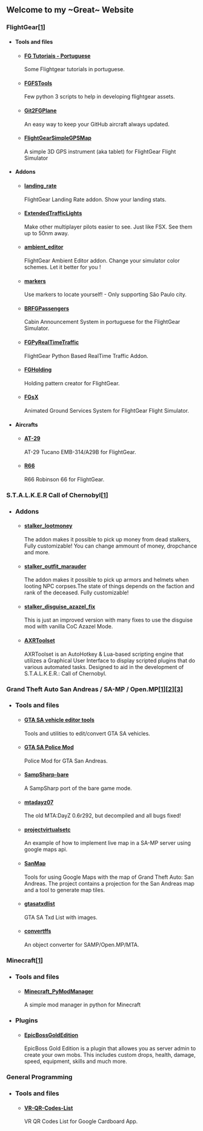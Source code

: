 ## Welcome to my ~Great~ Website

### FlightGear[[1](http://www.flightgear.org)]

  - #### Tools and files

    - #### [FG Tutoriais - Portuguese](https://github.com/RenanMsV/fgtutoriais)
      Some Flightgear tutorials in portuguese.

    - #### [FGFSTools](https://github.com/RenanMsV/FGFSTools)
      Few python 3 scripts to help in developing flightgear assets.

    - #### [Git2FGPlane](https://github.com/RenanMsV/Git2FGPlane)
      An easy way to keep your GitHub aircraft always updated.

    - #### [FlightGearSimpleGPSMap](https://github.com/RenanMsV/FlightGearSimpleGPSMap)
      A simple 3D GPS instrument (aka tablet) for FlightGear Flight Simulator

  - #### Addons

    - #### [landing_rate](https://github.com/RenanMsV/landing_rate)
      FlightGear Landing Rate addon. Show your landing stats.

    - #### [ExtendedTrafficLights](https://github.com/RenanMsV/ExtendedTrafficLights)
      Make other multiplayer pilots easier to see. Just like FSX. See them up to 50nm away.

    - #### [ambient_editor](https://github.com/RenanMsV/ambient_editor)
      FlightGear Ambient Editor addon. Change your simulator color schemes. Let it better for you !

    - #### [markers](https://github.com/RenanMsV/markers)
      Use markers to locate yourself! - Only supporting São Paulo city.

    - #### [BRFGPassengers](https://github.com/RenanMsV/BRFGPassengers)
      Cabin Announcement System in portuguese for the FlightGear Simulator.

    - #### [FGPyRealTimeTraffic](https://github.com/RenanMsV/FGPyRealTimeTraffic)
      FlightGear Python Based RealTime Traffic Addon.

    - #### [FGHolding](https://github.com/RenanMsV/FGHolding)
      Holding pattern creator for FlightGear.

    - #### [FGsX](https://github.com/RenanMsV/FGsX)
      Animated Ground Services System for FlightGear Flight Simulator.

  - #### Aircrafts

    - #### [AT-29](https://github.com/RenanMsV/AT-29)
      AT-29 Tucano EMB-314/A29B for FlightGear.

    - #### [R66](https://github.com/RenanMsV/R66)
      R66 Robinson 66 for FlightGear.

### S.T.A.L.K.E.R Call of Chernobyl[[1](https://www.moddb.com/mods/call-of-chernobyl)]

  - ### Addons

    - #### [stalker_lootmoney](https://github.com/RenanMsV/stalker_lootmoney)
      The addon makes it possible to pick up money from dead stalkers, Fully customizable! You can change ammount of money, dropchance and more.

    - #### [stalker_outfit_marauder](https://github.com/RenanMsV/stalker_outfit_marauder)
      The addon makes it possible to pick up armors and helmets when looting NPC corpses.The state of things depends on the faction and rank of the deceased. Fully customizable!

    - #### [stalker_disguise_azazel_fix](https://github.com/RenanMsV/stalker_disguise_azazel_fix)
      This is just an improved version with many fixes to use the disguise mod with vanilla CoC Azazel Mode.

    - #### [AXRToolset](https://github.com/RenanMsV/AXRToolset)
      AXRToolset is an AutoHotkey & Lua-based scripting engine that utilizes a Graphical User Interface to display scripted plugins that do various automated tasks. Designed to aid in the development of S.T.A.L.K.E.R.: Call of Chernobyl.

### Grand Theft Auto San Andreas / SA-MP / Open.MP[[1](http://www.rockstargames.com/sanandreas/)][[2](http://www.sa-mp.com)][[3](https://www.open.mp/)]

  - ### Tools and files

    - #### [GTA SA vehicle editor tools](https://github.com/RenanMsV/Ferramentas_Converter_Veiculos_GTA_SA)
      Tools and utilities to edit/convert GTA SA vehicles.

    - #### [GTA SA Police Mod](https://github.com/RenanMsV/ModPolicia_GTA_SA)
      Police Mod for GTA San Andreas.

    - #### [SampSharp-bare](https://github.com/RenanMsV/SampSharp-bare)
      A SampSharp port of the bare game mode.

    - #### [mtadayz07](https://github.com/RenanMsV/mtadayz07)
      The old MTA:DayZ 0.6r292, but decompiled and all bugs fixed!

    - #### [projectvirtualsetc](https://github.com/RenanMsV/projectvirtualsetc)
      An example of how to implement live map in a SA-MP server using google maps api.

    - #### [SanMap](https://github.com/RenanMsV/SanMap)
      Tools for using Google Maps with the map of Grand Theft Auto: San Andreas. The project contains a projection for the San Andreas map and a tool to generate map tiles.

    - #### [gtasatxdlist](https://github.com/RenanMsV/gtasatxdlist)
      GTA SA Txd List with images.

    - #### [convertffs](https://github.com/RenanMsV/convertffs)
      An object converter for SAMP/Open.MP/MTA.

### Minecraft[[1](http://minecraft.net)]

  - ### Tools and files
    - #### [Minecraft_PyModManager](https://github.com/RenanMsV/Minecraft_PyModManager)
      A simple mod manager in python for Minecraft

  - ### Plugins
    - #### [EpicBossGoldEdition](https://github.com/RenanMsV/EpicBossGoldEdition)
      EpicBoss Gold Edition is a plugin that allowes you as server admin to create your own mobs. This includes custom drops, health, damage, speed, equipment, skills and much more.

### General Programming

  - ### Tools and files

    - #### [VR-QR-Codes-List](https://github.com/RenanMsV/VR-QR-Codes-List)
      VR QR Codes List for Google Cardboard App.
